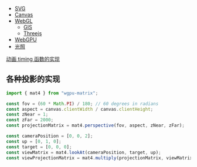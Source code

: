 - [SVG](./SVG.md)
- [Canvas](./Canvas/README.md)
- [WebGL](./WebGL/README.md)
  - [GIS](./GIS/README.md)
  - [Threejs](./Threejs/README.md)
- [WebGPU](./WebGPU/README.md)
- [光照](./lights.md)

[动画 timing 函数的实现](https://zh.javascript.info/js-animation)

## 各种投影的实现

```js
import { mat4 } from "wgpu-matrix";

const fov = (60 * Math.PI) / 180; // 60 degrees in radians
const aspect = canvas.clientWidth / canvas.clientHeight;
const zNear = 1;
const zFar = 2000;
const projectionMatrix = mat4.perspective(fov, aspect, zNear, zFar);

const cameraPosition = [0, 0, 2];
const up = [0, 1, 0];
const target = [0, 0, 0];
const viewMatrix = mat4.lookAt(cameraPosition, target, up);
const viewProjectionMatrix = mat4.multiply(projectionMatrix, viewMatrix);
```

